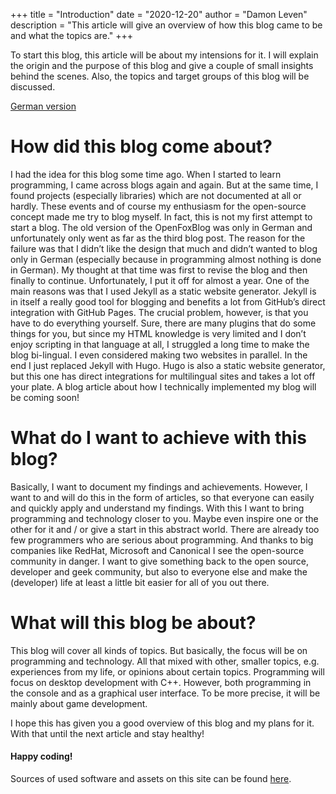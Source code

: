 +++
title = "Introduction"
date = "2020-12-20"
author = "Damon Leven"
description = "This article will give an overview of how this blog came to be and what the topics are."
+++

To start this blog, this article will be about my intensions for it. I will explain the origin and the purpose of this blog and give a couple of small insights behind the scenes. Also, the topics and target groups of this blog will be discussed.

[German version](/de/2020/einführung)

# How did this blog come about?
I had the idea for this blog some time ago. When I started to learn programming, I came across blogs again and again. But at the same time, I found projects (especially libraries) which are not documented at all or hardly. These events and of course my enthusiasm for the open-source concept made me try to blog myself. In fact, this is not my first attempt to start a blog. The old version of the OpenFoxBlog was only in German and unfortunately only went as far as the third blog post. The reason for the failure was that I didn’t like the design that much and didn’t wanted to blog only in German (especially because in programming almost nothing is done in German). My thought at that time was first to revise the blog and then finally to continue. Unfortunately, I put it off for almost a year. One of the main reasons was that I used Jekyll as a static website generator. Jekyll is in itself a really good tool for blogging and benefits a lot from GitHub’s direct integration with GitHub Pages. The crucial problem, however, is that you have to do everything yourself. Sure, there are many plugins that do some things for you, but since my HTML knowledge is very limited and I don’t enjoy scripting in that language at all, I struggled a long time to make the blog bi-lingual. I even considered making two websites in parallel. In the end I just replaced Jekyll with Hugo. Hugo is also a static website generator, but this one has direct integrations for multilingual sites and takes a lot off your plate. A blog article about how I technically implemented my blog will be coming soon!

# What do I want to achieve with this blog?
Basically, I want to document my findings and achievements. However, I want to and will do this in the form of articles, so that everyone can easily and quickly apply and understand my findings. With this I want to bring programming and technology closer to you. Maybe even inspire one or the other for it and / or give a start in this abstract world. There are already too few programmers who are serious about programming. And thanks to big companies like RedHat, Microsoft and Canonical I see the open-source community in danger. I want to give something back to the open source, developer and geek community, but also to everyone else and make the (developer) life at least a little bit easier for all of you out there.

# What will this blog be about?
This blog will cover all kinds of topics. But basically, the focus will be on programming and technology. All that mixed with other, smaller topics, e.g. experiences from my life, or opinions about certain topics. Programming will focus on desktop development with C++. However, both programming in the console and as a graphical user interface. To be more precise, it will be mainly about game development.

I hope this has given you a good overview of this blog and my plans for it. With that until the next article and stay healthy!

#### Happy coding!

Sources of used software and assets on this site can be found [here](/about/#software-used-on-this-site).
